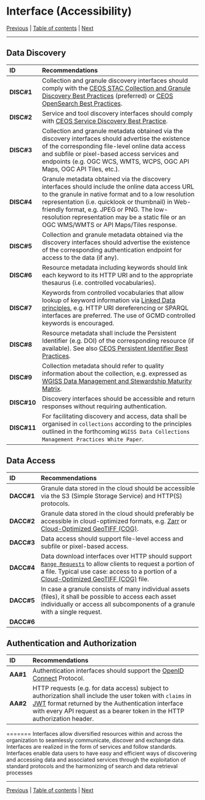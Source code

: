 # Interface (Accessibility)

[Previous](Architecture.md) | [Table of contents](README.md) | [Next](Quality.md)
***
## Data Discovery

| **ID** | **Recommendations** |
| :---- | :---- |
| **DISC\#1** | Collection and granule discovery interfaces should comply with the [CEOS STAC Collection and Granule Discovery Best Practices](https://github.com/ceos-org/stac-collection-and-granule-discovery-best-practices/tree/v1.0.0) (preferred) or [CEOS OpenSearch Best Practices](https://ceos.org/document_management/Working_Groups/WGISS/Documents/WGISS%20Best%20Practices/CEOS%20OpenSearch%20Best%20Practice.pdf). |
| **DISC\#2** | Service and tool discovery interfaces should comply with [CEOS Service Discovery Best Practice](https://ceos.org/document_management/Working_Groups/WGISS/Documents/WGISS%20Best%20Practices/CEOS-Service-Discovery-Best-Practices_V1.1.pdf). |
| **DISC\#3** | Collection and granule metadata obtained via the discovery interfaces should advertise the existence of the corresponding file-level online data access and subfile or pixel-based access services and endpoints (e.g. OGC WCS, WMTS, WCPS, OGC API Maps, OGC API Tiles, etc.). |
| **DISC\#4** | Granule metadata obtained via the discovery interfaces should include the online data access URL to the granule in native format and to a low resolution representation (i.e. quicklook or thumbnail) in Web-friendly format, e.g. JPEG or PNG.  The low-resolution representation may be a static file or an OGC WMS/WMTS or API Maps/Tiles response.|
| **DISC\#5** | Collection and granule metadata obtained via the discovery interfaces should advertise the existence of the corresponding authentication endpoint for access to the data (if any). |
| **DISC\#6** | Resource metadata including keywords should link each keyword to its HTTP URI and to the appropriate thesaurus (i.e. controlled vocabularies). |
| **DISC\#7** | Keywords from controlled vocabularies that allow lookup of keyword information via [Linked Data principles](https://en.wikipedia.org/wiki/Linked_data), e.g. HTTP URI dereferencing or SPARQL interfaces are preferred. The use of GCMD controlled keywords is encouraged.|
| **DISC\#8** | Resource metadata shall include the Persistent Identifier (e.g. DOI) of the corresponding resource (if available).   See also [CEOS Persistent Identifier Best Practices](https://ceos.org/document_management/Working_Groups/WGISS/Documents/WGISS%20Best%20Practices/CEOS%20Persistent%20Identifier%20Best%20Practice.pdf).|
| **DISC\#9** | Collection metadata should refer to quality information about the collection, e.g. expressed as [WGISS Data Management and Stewardship Maturity Matrix](https://ceos.org/document_management/Working_Groups/WGISS/Interest_Groups/Data_Stewardship/White_Papers/WGISS%20Data%20Management%20and%20Stewardship%20Maturity%20Matrix.pdf).|
| **DISC\#10** | Discovery interfaces should be accessible and return responses without requiring authentication. |
| **DISC\#11** | For facilitating discovery and access, data shall be organised in `collections` according to the principles outlined in the forthcoming `WGISS Data Collections Management Practices White Paper`. |

## Data Access
| **ID** | **Recommendations** |
| :---- | :---- |
| **DACC\#1** |  Granule data stored in the cloud should be accessible via the S3 (Simple Storage Service) and HTTP(S) protocols. |
| **DACC\#2** |  Granule data stored in the cloud should preferably be accessible in cloud-optimized formats, e.g. [Zarr](https://en.wikipedia.org/wiki/Zarr_(data_format)) or [Cloud-Optimized GeoTIFF (COG)](https://en.wikipedia.org/wiki/GeoTIFF).|
| **DACC\#3** |  Data access should support file-level access and subfile or pixel-based access.|
| **DACC\#4** |  Data download interfaces over HTTP should support [`Range Requests`](https://en.wikipedia.org/wiki/Byte_serving) to allow clients to request a portion of a file.  Typical use case: access to a portion of a [Cloud-Optimized GeoTIFF (COG)](https://en.wikipedia.org/wiki/GeoTIFF) file.|
| **DACC\#5** |  In case a granule consists of many individual assets (files), it shall be possible to access each asset individually or access all subcomponents of a granule with a single request.|
| **DACC\#6** |  |

## Authentication and Authorization

| **ID** | **Recommendations** |
| :---- | :---- |
| **AA\#1** |  Authentication interfaces should support the [OpenID Connect](https://openid.net/developers/how-connect-works/) Protocol. |
| **AA\#2** |  HTTP requests (e.g. for data access) subject to authorization shall include the user token with `claims` in [JWT](https://datatracker.ietf.org/doc/html/rfc7519) format returned by the Authentication interface with every API request as a bearer token in the HTTP authorization header. |
=======
Interfaces allow diversified resources within and across the organization to seamlessly communicate,
discover and exchange data. Interfaces are realized in the form of services and follow standards.
Interfaces enable data users to have easy and efficient ways of discovering and accessing data and associated
services through the exploitation of standard protocols and the harmonizing of search and data retrieval processes

***
[Previous](Architecture.md) | [Table of contents](README.md) | [Next](Quality.md)
